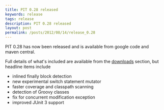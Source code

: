 ```yaml
---
title: PIT 0.28 released
keywords: release
tags: release
description: PIT 0.28 released
layout: post
permalink: /posts/2012/08/14/release_0.28
---
```


PIT 0.28 has now been released and is available from google code and maven central.

Full details of what's included are available from the [downloads](/downloads/) section, but headline items include

* inlined finally block detection 
* new experimental switch statement mutator
* faster coverage and classpath scanning
* detection of Groovy classes
* fix for concurrent modification exception
* improved JUnit 3 support
